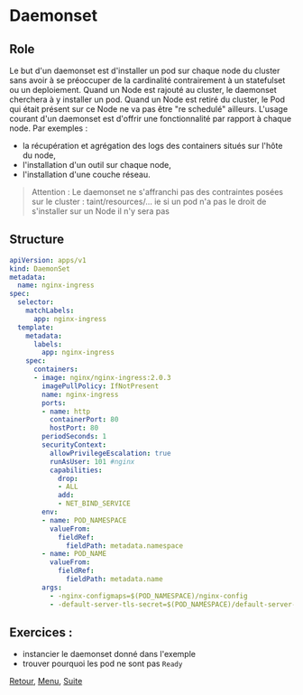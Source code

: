 # Daemonset
## Role
Le but d'un daemonset est d'installer un pod sur chaque node du cluster sans avoir à se préoccuper de la cardinalité contrairement à un statefulset ou un deploiement.
Quand un Node est rajouté au cluster, le daemonset cherchera à y installer un pod. 
Quand un Node est retiré du cluster, le Pod qui était présent sur ce Node ne va pas être "re schedulé" ailleurs.
L'usage courant d'un daemonset est d'offrir une fonctionnalité par rapport à chaque node.
Par exemples :
- la récupération et agrégation des logs des containers situés sur l'hôte du node, 
- l'installation d'un outil sur chaque node,
- l'installation d'une couche réseau.

> Attention : Le daemonset ne s'affranchi pas des contraintes posées sur le cluster : taint/resources/...
> ie si un pod n'a pas le droit de s'installer sur un Node il n'y sera pas 

## Structure
```yaml
apiVersion: apps/v1
kind: DaemonSet
metadata:
  name: nginx-ingress
spec:
  selector:
    matchLabels:
      app: nginx-ingress
  template:
    metadata:
      labels:
        app: nginx-ingress
    spec:
      containers:
      - image: nginx/nginx-ingress:2.0.3
        imagePullPolicy: IfNotPresent
        name: nginx-ingress
        ports:
        - name: http
          containerPort: 80
          hostPort: 80
        periodSeconds: 1
        securityContext:
          allowPrivilegeEscalation: true
          runAsUser: 101 #nginx
          capabilities:
            drop:
            - ALL
            add:
            - NET_BIND_SERVICE
        env:
        - name: POD_NAMESPACE
          valueFrom:
            fieldRef:
              fieldPath: metadata.namespace
        - name: POD_NAME
          valueFrom:
            fieldRef:
              fieldPath: metadata.name
        args:
          - -nginx-configmaps=$(POD_NAMESPACE)/nginx-config
          - -default-server-tls-secret=$(POD_NAMESPACE)/default-server-secret
```


## Exercices :
- instancier le daemonset donné dans l'exemple
- trouver pourquoi les pod ne sont pas `Ready`

[Retour](https://obeyler.github.io/Formation-K8S/Chapitres/HorizontalPodAutoScaling.html), [Menu](https://obeyler.github.io/Formation-K8S/), [Suite](https://obeyler.github.io/Formation-K8S/Chapitres/StatefulSet.html)
